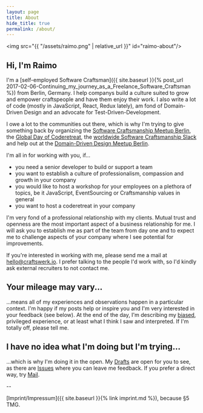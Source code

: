 ```yaml
---
layout: page
title: About
hide_title: true
permalink: /about/
---
```


<img src="{{ "/assets/raimo.png" | relative_url }}" id="raimo-about"/>

## Hi, I'm Raimo

I'm a [self-employed Software Craftsman]({{ site.baseurl }}{% post_url 2017-02-06-Continuing_my_journey_as_a_Freelance_Software_Craftsman %}) from Berlin, Germany. I help companys build a culture suited to grow and empower craftspeople and have them enjoy their work. I also write a lot of code (mostly in JavaScript, React, Redux lately), am fond of Domain-Driven Design and an advocate for Test-Driven-Development.

I owe a lot to the communities out there, which is why I'm trying to give something back by organizing the [Software Craftsmanship Meetup Berlin](http://www.meetup.com/Software-Craftsmanship-Berlin/), the [Global Day of Coderetreat](https://www.coderetreat.org), the [worldwide Software Craftsmanship Slack](http://slack.softwarecraftsmanship.org/) and help out at the [Domain-Driven Design Meetup Berlin](https://www.meetup.com/Domain-Driven-Design-Berlin/).

I'm all in for working with you, if...
 - you need a senior developer to build or support a team
 - you want to establish a culture of professionalism, compassion and growth in your company
 - you would like to host a workshop for your employees on a plethora of topics, be it JavaScript, EventSourcing or Craftsmanship values in general
 - you want to host a coderetreat in your company

I'm very fond of a professional relationship with my clients. Mutual trust and openness are the most important aspect of a business relationship for me. I will ask you to establish me as part of the team from day one and to expect me to challenge aspects of your company where I see potential for improvements.

If you're interested in working with me, please send me a mail at [hello@craftswerk.io](mailto:hello@craftswerk.io). I prefer talking to the people I'd work with, so I'd kindly ask external recruiters to not contact me.

## Your mileage may vary...

...means all of my experiences and observations happen in a particular context. I'm happy if my posts help or inspire you and I'm very interested in your feedback (see below). At the end of the day, I'm describing my [biased](https://betterhumans.coach.me/cognitive-bias-cheat-sheet-55a472476b18?gi=4d491e9aedc9#.2n3okjow7), privileged experience, or at least what I think I saw and interpreted. If I'm totally off, please tell me.

## I have no idea what I'm doing but I'm trying...

...which is why I'm doing it in the open. My [Drafts](https://github.com/rradczewski/ymmv/tree/master/_drafts) are open for you to see, as there are [Issues](https://github.com/rradczewski/ymmv/issues?utf8=%E2%9C%93&q=) where you can leave me feedback. If you prefer a direct way, try [Mail](hello@craftswerk.io).


--

[Imprint/Impressum]({{ site.baseurl }}{% link imprint.md %}), because §5 TMG.
